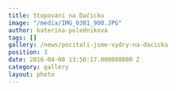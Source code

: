 ```yaml
---
title: Stopování na Dačicku
image: "/media/IMG_0381_900.JPG"
author: katerina-polednikova
tags: []
gallery: /news/pocitali-jsme-vydry-na-dacicku
position: 3
date: 2016-04-08 13:50:17.000000000 Z
category: gallery
layout: photo
---
```

